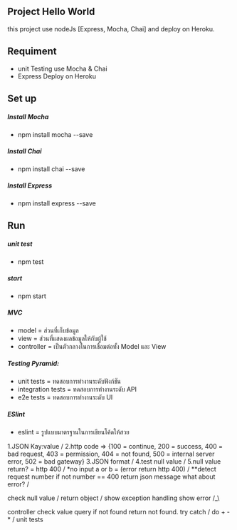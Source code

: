 ## Project Hello World
this project use nodeJs [Express, Mocha, Chai] and deploy on Heroku.

## Requiment
- unit Testing use Mocha & Chai
- Express Deploy on Heroku

## Set up
##### Install Mocha
- npm install mocha --save

##### Install Chai
- npm install chai --save

##### Install Express
- npm install express --save

## Run
##### unit test
- npm test

##### start
- npm start

##### MVC
- model = ส่วนที่เก็บข้อมูล
- view = ส่วนที่แสดงผลข้อมูลให้กับผู้ใช้
- controller = เป็นตัวกลางในการเชื่อมต่อทั้ง Model และ View

##### Testing Pyramid:
- unit tests = ทดสอบการทำงานระดับฟังก์ชัน
- integration tests = ทดสอบการทำงานระดับ API
- e2e tests = ทดสอบการทำงานระดับ UI

##### ESlint
- eslint = รูปแบบมาตรฐานในการเขียนโค้ดให้สวย

1.JSON Kay:value /
2.http code => {100 = continue, 200 = success, 400 = bad request, 403 = permission, 404 = not found, 500 = internal server error, 502 = bad gateway}
3.JSON format /
4.test null value /
5.null value return? = http 400 /
*no input a or b = (error return http 400) /
**detect request number if not number == 400 return json message what about error? /

check null value /
return object /
show exception handling show error /_\

controller check value query if not found return not found. try catch /
do + - * /
unit tests

